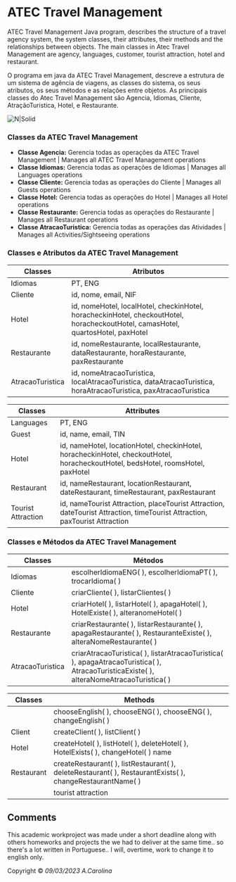 # ATEC Travel Management

ATEC Travel Management Java program, describes the structure of a travel agency system, the system classes, their attributes, their methods and the relationships between objects. The main classes in Atec Travel Management are agency, languages, customer, tourist attraction, hotel and restaurant.

O programa em java da ATEC Travel Management, descreve a estrutura de um sistema de agência de viagens, as classes do sistema, os seus atributos, os seus métodos e as relações entre objetos. As principais classes do Atec Travel Management são Agencia, Idiomas, Cliente, AtraçãoTuristica, Hotel, e Restaurante.


![N|Solid](https://i.imgur.com/4CFqljM.png)

### Classes da ATEC Travel Management

- **Classe Agencia:** Gerencia todas as operações da ATEC Travel Management | Manages all ATEC Travel Management operations
- **Classe Idiomas:** Gerencia todas as operações de Idiomas | Manages all Languages operations
- **Classe Cliente:** Gerencia todas as operações do Cliente  | Manages all Guests operations
- **Classe Hotel:** Gerencia todas as operações do Hotel  | Manages all Hotel operations
- **Classe Restaurante:** Gerencia todas as operações do Restaurante  | Manages all Restaurant operations
- **Classe AtracaoTuristica:** Gerencia todas as operações das Atividades | Manages all Activities/Sightseeing operations 

### Classes e Atributos da ATEC Travel Management

| Classes | Atributos |
| ----------- | ----------- |
| Idiomas | PT, ENG |
| Cliente | id, nome, email, NIF |
| Hotel | id, nomeHotel, localHotel, checkinHotel, horacheckinHotel, checkoutHotel, horacheckoutHotel, camasHotel, quartosHotel, paxHotel |
| Restaurante | id, nomeRestaurante, localRestaurante, dataRestaurante, horaRestaurante, paxRestaurante |
| AtracaoTuristica | id, nomeAtracaoTuristica, localAtracaoTuristica, dataAtracaoTuristica, horaAtracaoTuristica, paxAtracaoTuristica |


| Classes | Attributes |
| ----------- | ----------- |
| Languages | PT, ENG |
| Guest | id, name, email, TIN | | Hotel | id, nameHotel, placeHotel, checkinHotel, checkinHotel
| Hotel | id, nameHotel, locationHotel, checkinHotel, horacheckinHotel, checkoutHotel, horacheckoutHotel, bedsHotel, roomsHotel, paxHotel | | Guest House | id, name, email, TIN
| Restaurant | id, nameRestaurant, locationRestaurant, dateRestaurant, timeRestaurant, paxRestaurant | tourist attraction
| Tourist Attraction | id, nameTourist Attraction, placeTourist Attraction, dateTourist Attraction, timeTourist Attraction, paxTourist Attraction |, paxTourist Attraction

### Classes e Métodos da ATEC Travel Management

| Classes | Métodos |
| ----------- | ----------- |
| Idiomas | escolherIdiomaENG( ), escolherIdiomaPT( ), trocarIdioma( ) |
| Cliente | criarCliente( ), listarClientes( ) |
| Hotel | criarHotel( ), listarHotel( ), apagaHotel( ), HotelExiste( ), alteranomeHotel( ) |
| Restaurante | criarRestaurante( ), listarRestaurante( ), apagaRestaurante( ), RestauranteExiste( ), alteraNomeRestaurante( ) |
| AtracaoTuristica | criarAtracaoTuristica( ), listarAtracaoTuristica( ), apagaAtracaoTuristica( ), AtracaoTuristicaExiste( ), alteraNomeAtracaoTuristica( ) |

| Classes | Methods |
| ----------- | ----------- |
| | chooseEnglish( ), chooseENG( ), chooseENG( ), changeEnglish( ) | |
Client | createClient( ), listClient( ) | | Hotel | createHotel( ), listHotel( )
| Hotel | createHotel( ), listHotel( ), deleteHotel( ), HotelExists( ), changeHotel( ) name | | Restaurant
| Restaurant | createRestaurant( ), listRestaurant( ), deleteRestaurant( ), RestaurantExists( ), changeRestaurantName( ) |
| | tourist attraction | createTourist Attraction( ), listTourist Attraction( ), deleteTourist Attraction( ), ExistingTourist Attraction( ), changeTourist AttractionName( ) |


## Comments

This academic workproject was made under a short deadline along with others homeworks and projects the we had to deliver at the same time.. so there's a lot written in Portuguese.. I will, overtime, work to change it to english only. 

Copyright © _09/03/2023_ _A.Carolina_


